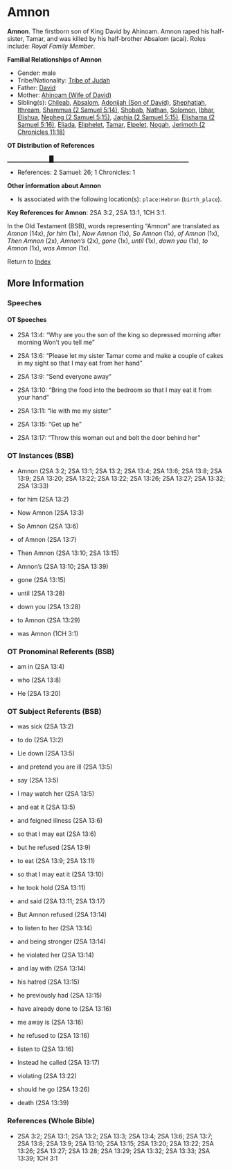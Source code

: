 # Amnon
**Amnon**. 
The firstborn son of King David by Ahinoam. Amnon raped his half-sister, Tamar, and was killed by his half-brother Absalom (acai). 
Roles include: 
_Royal Family Member_. 




**Familial Relationships of Amnon**


* Gender: male
* Tribe/Nationality: [Tribe of Judah](../../../groups/md/acai/Judah.md)
* Father: [David](David.md)
* Mother: [Ahinoam (Wife of David)](Ahinoam.2.md)
* Sibling(s): [Chileab](Chileab.md), [Absalom](Absalom.md), [Adonijah (Son of David)](Adonijah.md), [Shephatiah](Shephatiah.md), [Ithream](Ithream.md), [Shammua (2 Samuel 5:14)](Shammua.2.md), [Shobab](Shobab.md), [Nathan](Nathan.md), [Solomon](Solomon.md), [Ibhar](Ibhar.md), [Elishua](Elishua.md), [Nepheg (2 Samuel 5:15)](Nepheg.2.md), [Japhia (2 Samuel 5:15)](Japhia.2.md), [Elishama (2 Samuel 5:16)](Elishama.2.md), [Eliada](Eliada.md), [Eliphelet](Eliphelet.md), [Tamar](Tamar.2.md), [Elpelet](Elpelet.md), [Nogah](Nogah.md), [Jerimoth (2 Chronicles 11:18)](Jerimoth.6.md)


**OT Distribution of References**

▁▁▁▁▁▁▁▁▁█▁▁▁▁▁▁▁▁▁▁▁▁▁▁▁▁▁▁▁▁▁▁▁▁▁▁▁▁▁
* References: 2 Samuel: 26; 1 Chronicles: 1





**Other information about Amnon**


* Is associated with the following location(s): 
`place:Hebron` (`birth_place`). 


**Key References for Amnon**: 
2SA 3:2, 2SA 13:1, 1CH 3:1. 


In the Old Testament (BSB), words representing “Amnon” are translated as 
*Amnon* (14x), *for him* (1x), *Now Amnon* (1x), *So Amnon* (1x), *of Amnon* (1x), *Then Amnon* (2x), *Amnon’s* (2x), *gone* (1x), *until* (1x), *down you* (1x), *to Amnon* (1x), *was Amnon* (1x). 




Return to [Index](00-Index.md)

## More Information

### Speeches

#### OT Speeches

* 2SA 13:4: “Why are you the son of the king so depressed morning after morning Won’t you tell me”

* 2SA 13:6: “Please let my sister Tamar come and make a couple of cakes in my sight so that I may eat from her hand”

* 2SA 13:9: “Send everyone away”

* 2SA 13:10: “Bring the food into the bedroom so that I may eat it from your hand”

* 2SA 13:11: “lie with me my sister”

* 2SA 13:15: “Get up he”

* 2SA 13:17: “Throw this woman out and bolt the door behind her”

### OT Instances (BSB)

* Amnon (2SA 3:2; 2SA 13:1; 2SA 13:2; 2SA 13:4; 2SA 13:6; 2SA 13:8; 2SA 13:9; 2SA 13:20; 2SA 13:22; 2SA 13:22; 2SA 13:26; 2SA 13:27; 2SA 13:32; 2SA 13:33)

* for him (2SA 13:2)

* Now Amnon (2SA 13:3)

* So Amnon (2SA 13:6)

* of Amnon (2SA 13:7)

* Then Amnon (2SA 13:10; 2SA 13:15)

* Amnon’s (2SA 13:10; 2SA 13:39)

* gone (2SA 13:15)

* until (2SA 13:28)

* down you (2SA 13:28)

* to Amnon (2SA 13:29)

* was Amnon (1CH 3:1)



### OT Pronominal Referents (BSB)

* am in (2SA 13:4)

* who (2SA 13:8)

* He (2SA 13:20)



### OT Subject Referents (BSB)

* was sick (2SA 13:2)

* to do (2SA 13:2)

* Lie down (2SA 13:5)

* and pretend you are ill (2SA 13:5)

* say (2SA 13:5)

* I may watch her (2SA 13:5)

* and eat it (2SA 13:5)

* and feigned illness (2SA 13:6)

* so that I may eat (2SA 13:6)

* but he refused (2SA 13:9)

* to eat (2SA 13:9; 2SA 13:11)

* so that I may eat it (2SA 13:10)

* he took hold (2SA 13:11)

* and said (2SA 13:11; 2SA 13:17)

* But Amnon refused (2SA 13:14)

* to listen to her (2SA 13:14)

* and being stronger (2SA 13:14)

* he violated her (2SA 13:14)

* and lay with (2SA 13:14)

* his hatred (2SA 13:15)

* he previously had (2SA 13:15)

* have already done to (2SA 13:16)

* me away is (2SA 13:16)

* he refused to (2SA 13:16)

* listen to (2SA 13:16)

* Instead he called (2SA 13:17)

* violating (2SA 13:22)

* should he go (2SA 13:26)

* death (2SA 13:39)



### References (Whole Bible)

* 2SA 3:2; 2SA 13:1; 2SA 13:2; 2SA 13:3; 2SA 13:4; 2SA 13:6; 2SA 13:7; 2SA 13:8; 2SA 13:9; 2SA 13:10; 2SA 13:15; 2SA 13:20; 2SA 13:22; 2SA 13:26; 2SA 13:27; 2SA 13:28; 2SA 13:29; 2SA 13:32; 2SA 13:33; 2SA 13:39; 1CH 3:1



